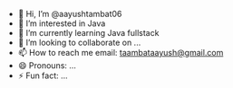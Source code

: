 - 👋 Hi, I’m @aayushtambat06
- 👀 I’m interested in Java 
- 🌱 I’m currently learning Java fullstack
- 💞️ I’m looking to collaborate on ...
- 📫 How to reach me email: taambataayush@gmail.com
- 😄 Pronouns: ...
- ⚡ Fun fact: ...

<!---
aayushtambat06/aayushtambat06 is a ✨ special ✨ repository because its `README.md` (this file) appears on your GitHub profile.
You can click the Preview link to take a look at your changes.
--->
